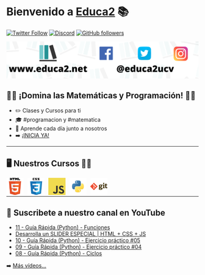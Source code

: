 # Bienvenido a [Educa2][website] 📚

[![Twitter Follow](https://img.shields.io/twitter/follow/educa2ucv?color=%23229395&label=Twitter&logo=twitter&logoColor=%23fff&style=for-the-badge)][twitter]
[![Discord](https://img.shields.io/discord/754135675523039322?color=%237acbcd&label=Discord&logo=Discord&logoColor=%23fff&style=for-the-badge)][discord]
[![GitHub followers](https://img.shields.io/github/followers/educa2ucv?color=%23229395&label=GitHub&logo=github&logoColor=%23fff&style=for-the-badge)][github]

[<img src="./Banner.png"/>][website]


## 👨‍🏫 ¡Domina las Matemáticas y Programación! 👩‍🏫

- ✏️ Clases y Cursos para ti
- 🎓 #programacion y #matematica
- 🧠 Aprende cada día junto a nosotros
- ➡️ [¡INICIA YA!][website] 


---

## 🖥️ Nuestros Cursos 👨‍💻

[<img align="left" alt="HTML5" style="margin-right: 10px;" width="45px" src="https://raw.githubusercontent.com/github/explore/80688e429a7d4ef2fca1e82350fe8e3517d3494d/topics/html/html.png" />][html]

[<img align="left" alt="CSS3" style="margin-right: 10px;" width="45px" src="https://raw.githubusercontent.com/github/explore/80688e429a7d4ef2fca1e82350fe8e3517d3494d/topics/css/css.png" />][css]

[<img align="left" alt="JavaScript" style="margin-right: 10px;" width="45px" src="https://raw.githubusercontent.com/github/explore/80688e429a7d4ef2fca1e82350fe8e3517d3494d/topics/javascript/javascript.png" />][js]

[<img align="left" alt="Python" style="margin-right: 10px;" width="45px" src="https://raw.githubusercontent.com/github/explore/80688e429a7d4ef2fca1e82350fe8e3517d3494d/topics/python/python.png" />][py]

[<img align="left" alt="Git" style="margin-right: 10px;" width="45px" src="https://raw.githubusercontent.com/github/explore/80688e429a7d4ef2fca1e82350fe8e3517d3494d/topics/git/git.png" />][git]

<br />
<br />

---

## 🎥 Suscribete a nuestro canal en YouTube 

<!-- YT:START -->
- [11 - Guía Rápida (Python) - Funciones](https://www.youtube.com/watch?v=QFwVZVI7A8s)
- [Desarrolla un SLIDER ESPECIAL | HTML + CSS + JS](https://www.youtube.com/watch?v=RRgU2T98CM4)
- [10 - Guía Rápida (Python) - Ejercicio práctico #05](https://www.youtube.com/watch?v=IvNl4umeN04)
- [09 - Guía Rápida (Python) - Ejercicio práctico #04](https://www.youtube.com/watch?v=DTaN08f0-LU)
- [08 - Guía Rápida (Python) - Ciclos](https://www.youtube.com/watch?v=ThLawuIGFlk)
<!-- YT:END -->

➡️ [Más vídeos...][yt]

<!-- Enlaces -->
[website]: https://educa2.net/
[twitter]: https://twitter.com/educa2ucv/
[discord]: https://discord.gg/Xn4RnfkjcZ
[github]: https://github.com/educa2ucv
[css]: https://educa2.net/cursos/curso-css/
[html]: https://educa2.net/cursos/curso-html/
[js]: https://educa2.net/cursos/curso-javascript/
[py]: https://educa2.net/cursos/curso-python/
[git]: https://educa2.net/cursos/curso-git/
[yt]: https://www.youtube.com/channel/UCTiZtMscfymnQ7tWx2dE8Dg?sub_confirmation=1
